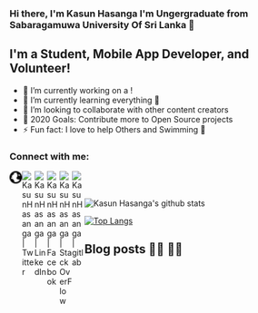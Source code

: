 ### Hi there, I'm Kasun Hasanga I'm Ungergraduate from Sabaragamuwa University Of Sri Lanka 👋

## I'm a Student, Mobile App Developer, and Volunteer!
- 🔭 I’m currently working on a !
- 🌱 I’m currently learning everything 🤣
- 👯 I’m looking to collaborate with other content creators
- 🥅 2020 Goals: Contribute more to Open Source projects
- ⚡ Fun fact: I love to help Others and Swimming 🤩

### Connect with me:

[<img align="left" alt="KasunHasanga" width="22px" src="https://raw.githubusercontent.com/iconic/open-iconic/master/svg/globe.svg" />][website]
[<img align="left" alt="KasunHasanga | Twitter" width="22px" src="https://cdn.jsdelivr.net/npm/simple-icons@v3/icons/twitter.svg" />][twitter]
[<img align="left" alt="KasunHasanga | LinkedIn" width="22px" src="https://cdn.jsdelivr.net/npm/simple-icons@v3/icons/linkedin.svg" />][linkedin]
[<img align="left" alt="KasunHasanga | Facebook" width="22px" src="https://cdn.jsdelivr.net/npm/simple-icons@3.4.1/icons/facebook.svg" />][Facebook]
[<img align="left" alt="KasunHasanga | StackOverFlow" width="22px" src="https://cdn.jsdelivr.net/npm/simple-icons@3.4.1/icons/stackoverflow.svg" />][StackOverFlow]
[<img align="left" alt="KasunHasanga | gitlab" width="22px" src="https://cdn.jsdelivr.net/npm/simple-icons@3.4.1/icons/gitlab.svg" />][gitlab]

<!-- [<img align="left" alt="KasunHasanga | Coursera" width="22px" src="https://cdn.jsdelivr.net/npm/simple-icons@3.4.1/icons/coursera.svg" />][Coursera] -->

</br>
</br>

![Kasun Hasanga's github stats](https://github-readme-stats.vercel.app/api?username=KasunHasanga&show_icons=true&theme=radical&count_private=true&hide=star)




[![Top Langs](https://github-readme-stats.vercel.app/api/top-langs/?username=KasunHasanga)](https://github.com/KasunHasanga/github-readme-stats)
</br>
## Blog posts 🧑‍💻 🧑‍💻
<!-- BLOG-POST-LIST:START -->

<!-- BLOG-POST-LIST:END -->




[website]: https://kasunhasanga.wordpress.com
[twitter]: https://twitter.com/Kasun_hasanga
[linkedin]: https://linkedin.com/in/codeSTACKr
[Facebook]: https://www.facebook.com/kasun.hasanga.1
[StackOverFlow]: https://stackoverflow.com/users/11168442/kasun-hasanga
[gitlab]: https://gitlab.com/kasun_hasanga
<!-- [Coursera]: https://www.coursera.org/user/20e13501939c05147192ff623f980713 -->
